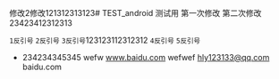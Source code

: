 修改2修改121312313123# TEST_android
测试用
第一次修改
第二次修改23423412312313

` 1反引号 `
`` 2反引号 ``
``` 3反引号 ```123123112312312
```` 4反引号 ````
````` 5反引号 `````
+ 234234345345
wefw
  www.baidu.com
  wefwef
hly123133@qq.com
baidu.com
